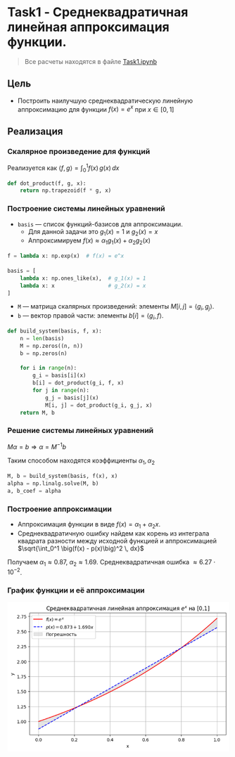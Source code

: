 # Task1 - Среднеквадратичная линейная аппроксимация функции.

> Все расчеты находятся в файле [Task1.ipynb](/HW3/Task1/Task1.ipynb)

## Цель

- Построить наилучшую среднеквадратическую линейную аппроксимацию для функции $f(x)=e^x$ при $x \in [0,1]$

## Реализация

### Скалярное произведение для функций

Реализуется как $\langle f, g \rangle = \int_0^1 f(x)\, g(x)\, dx$

```python
def dot_product(f, g, x):
    return np.trapezoid(f * g, x)
```

### Построение системы линейных уравнений

- `basis` — список функций-базисов для аппроксимации.
    - Для данной задачи это $g_1(x)=1$ и $g_2(x)=x$
    - Аппроксимируем $f(x) \approx \alpha_1 g_1(x) + \alpha_2 g_2(x)$

```python
f = lambda x: np.exp(x)  # f(x) = e^x

basis = [
    lambda x: np.ones_like(x),  # g_1(x) = 1
    lambda x: x                 # g_2(x) = x
]
```
- `M` — матрица скалярных произведений: элементы $M[i,j] = \langle g_i, g_j \rangle$.
- `b` — вектор правой части: элементы $b[i] = \langle g_i, f \rangle$.

```python
def build_system(basis, f, x):
    n = len(basis)
    M = np.zeros((n, n))
    b = np.zeros(n)

    for i in range(n):
        g_i = basis[i](x)
        b[i] = dot_product(g_i, f, x)
        for j in range(n):
            g_j = basis[j](x)
            M[i, j] = dot_product(g_i, g_j, x)
    return M, b
```

### Решение системы линейных уравнений
$M \alpha = b \Rightarrow \alpha = M^{-1}b$

Таким способом находятся коэффициенты $\alpha_1,\alpha_2$

```python
M, b = build_system(basis, f(x), x)
alpha = np.linalg.solve(M, b)
a, b_coef = alpha
```

### Построение аппроксимации

- Аппроксимация функции в виде $f(x) = \alpha_1 + \alpha_2 x$.
- Cреднеквадратичную ошибку найдем как корень из интеграла квадрата разности между исходной функцией и аппроксимацией $\sqrt{\int_0^1 \big(f(x) - p(x)\big)^2 \, dx}$

Получаем $\alpha_1 \approx 0.87$,  $\alpha_2 \approx 1.69$.
Среднеквадратичная ошибка $\approx 6.27 \cdot 10^{-2}$.

### График функции и её аппроксимации

![График функции и её аппроксимации](/HW3/Task1/img/aprroxEx.png)